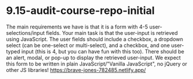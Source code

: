 # 9.15-audit-course-repo-initial
 The main requirements we have is that it is a form with 4-5 user-selections/input fields. Your main task is that the user-input is retrieved using JavaScript. The user fields should include a checkbox, a dropdown select (can be one-select or multi-select), and a checkbox, and one user-typed input (this is 4, but you can have fun with this too). There should be an alert, modal, or pop-up to display the retrieved user-input. We expect this form to be written in plain JavaScript/"Vanilla JavaScript", no jQuery or other JS libraries! 
 https://brave-jones-782485.netlify.app/
